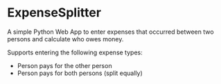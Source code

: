 # ExpenseSplitter

A simple Python Web App to enter expenses that occurred between two persons and calculate who owes money.

Supports entering the following expense types:
* Person pays for the other person
* Person pays for both persons (split equally)
